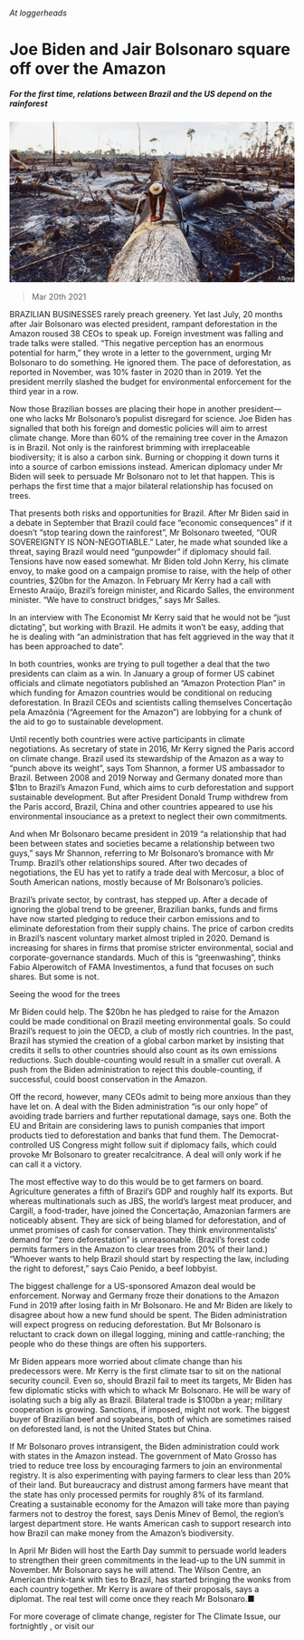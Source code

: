 ###### At loggerheads

# Joe Biden and Jair Bolsonaro square off over the Amazon 

##### For the first time, relations between Brazil and the US depend on the rainforest 

![image](images/20210320_AMP001_0.jpg) 

> Mar 20th 2021 


BRAZILIAN BUSINESSES rarely preach greenery. Yet last July, 20 months after Jair Bolsonaro was elected president, rampant deforestation in the Amazon roused 38 CEOs to speak up. Foreign investment was falling and trade talks were stalled. “This negative perception has an enormous potential for harm,” they wrote in a letter to the government, urging Mr Bolsonaro to do something. He ignored them. The pace of deforestation, as reported in November, was 10% faster in 2020 than in 2019. Yet the president merrily slashed the budget for environmental enforcement for the third year in a row.


Now those Brazilian bosses are placing their hope in another president—one who lacks Mr Bolsonaro’s populist disregard for science. Joe Biden has signalled that both his foreign and domestic policies will aim to arrest climate change. More than 60% of the remaining tree cover in the Amazon is in Brazil. Not only is the rainforest brimming with irreplaceable biodiversity; it is also a carbon sink. Burning or chopping it down turns it into a source of carbon emissions instead. American diplomacy under Mr Biden will seek to persuade Mr Bolsonaro not to let that happen. This is perhaps the first time that a major bilateral relationship has focused on trees.



That presents both risks and opportunities for Brazil. After Mr Biden said in a debate in September that Brazil could face “economic consequences” if it doesn’t “stop tearing down the rainforest”, Mr Bolsonaro tweeted, “OUR SOVEREIGNTY IS NON-NEGOTIABLE.” Later, he made what sounded like a threat, saying Brazil would need “gunpowder” if diplomacy should fail. Tensions have now eased somewhat. Mr Biden told John Kerry, his climate envoy, to make good on a campaign promise to raise, with the help of other countries, $20bn for the Amazon. In February Mr Kerry had a call with Ernesto Araújo, Brazil’s foreign minister, and Ricardo Salles, the environment minister. “We have to construct bridges,” says Mr Salles.


In an interview with The Economist Mr Kerry said that he would not be “just dictating”, but working with Brazil. He admits it won’t be easy, adding that he is dealing with “an administration that has felt aggrieved in the way that it has been approached to date”.


In both countries, wonks are trying to pull together a deal that the two presidents can claim as a win. In January a group of former US cabinet officials and climate negotiators published an “Amazon Protection Plan” in which funding for Amazon countries would be conditional on reducing deforestation. In Brazil CEOs and scientists calling themselves Concertação pela Amazônia (“Agreement for the Amazon”) are lobbying for a chunk of the aid to go to sustainable development.


Until recently both countries were active participants in climate negotiations. As secretary of state in 2016, Mr Kerry signed the Paris accord on climate change. Brazil used its stewardship of the Amazon as a way to “punch above its weight”, says Tom Shannon, a former US ambassador to Brazil. Between 2008 and 2019 Norway and Germany donated more than $1bn to Brazil’s Amazon Fund, which aims to curb deforestation and support sustainable development. But after President Donald Trump withdrew from the Paris accord, Brazil, China and other countries appeared to use his environmental insouciance as a pretext to neglect their own commitments.


And when Mr Bolsonaro became president in 2019 “a relationship that had been between states and societies became a relationship between two guys,” says Mr Shannon, referring to Mr Bolsonaro’s bromance with Mr Trump. Brazil’s other relationships soured. After two decades of negotiations, the EU has yet to ratify a trade deal with Mercosur, a bloc of South American nations, mostly because of Mr Bolsonaro’s policies.


Brazil’s private sector, by contrast, has stepped up. After a decade of ignoring the global trend to be greener, Brazilian banks, funds and firms have now started pledging to reduce their carbon emissions and to eliminate deforestation from their supply chains. The price of carbon credits in Brazil’s nascent voluntary market almost tripled in 2020. Demand is increasing for shares in firms that promise stricter environmental, social and corporate-governance standards. Much of this is “greenwashing”, thinks Fabio Alperowitch of FAMA Investimentos, a fund that focuses on such shares. But some is not.

Seeing the wood for the trees


Mr Biden could help. The $20bn he has pledged to raise for the Amazon could be made conditional on Brazil meeting environmental goals. So could Brazil’s request to join the OECD, a club of mostly rich countries. In the past, Brazil has stymied the creation of a global carbon market by insisting that credits it sells to other countries should also count as its own emissions reductions. Such double-counting would result in a smaller cut overall. A push from the Biden administration to reject this double-counting, if successful, could boost conservation in the Amazon.


Off the record, however, many CEOs admit to being more anxious than they have let on. A deal with the Biden administration “is our only hope” of avoiding trade barriers and further reputational damage, says one. Both the EU and Britain are considering laws to punish companies that import products tied to deforestation and banks that fund them. The Democrat-controlled US Congress might follow suit if diplomacy fails, which could provoke Mr Bolsonaro to greater recalcitrance. A deal will only work if he can call it a victory.


The most effective way to do this would be to get farmers on board. Agriculture generates a fifth of Brazil’s GDP and roughly half its exports. But whereas multinationals such as JBS, the world’s largest meat producer, and Cargill, a food-trader, have joined the Concertação, Amazonian farmers are noticeably absent. They are sick of being blamed for deforestation, and of unmet promises of cash for conservation. They think environmentalists’ demand for “zero deforestation” is unreasonable. (Brazil’s forest code permits farmers in the Amazon to clear trees from 20% of their land.) “Whoever wants to help Brazil should start by respecting the law, including the right to deforest,” says Caio Penido, a beef lobbyist.


The biggest challenge for a US-sponsored Amazon deal would be enforcement. Norway and Germany froze their donations to the Amazon Fund in 2019 after losing faith in Mr Bolsonaro. He and Mr Biden are likely to disagree about how a new fund should be spent. The Biden administration will expect progress on reducing deforestation. But Mr Bolsonaro is reluctant to crack down on illegal logging, mining and cattle-ranching; the people who do these things are often his supporters.


Mr Biden appears more worried about climate change than his predecessors were. Mr Kerry is the first climate tsar to sit on the national security council. Even so, should Brazil fail to meet its targets, Mr Biden has few diplomatic sticks with which to whack Mr Bolsonaro. He will be wary of isolating such a big ally as Brazil. Bilateral trade is $100bn a year; military cooperation is growing. Sanctions, if imposed, might not work. The biggest buyer of Brazilian beef and soyabeans, both of which are sometimes raised on deforested land, is not the United States but China.


If Mr Bolsonaro proves intransigent, the Biden administration could work with states in the Amazon instead. The government of Mato Grosso has tried to reduce tree loss by encouraging farmers to join an environmental registry. It is also experimenting with paying farmers to clear less than 20% of their land. But bureaucracy and distrust among farmers have meant that the state has only processed permits for roughly 8% of its farmland. Creating a sustainable economy for the Amazon will take more than paying farmers not to destroy the forest, says Denis Minev of Bemol, the region’s largest department store. He wants American cash to support research into how Brazil can make money from the Amazon’s biodiversity.


In April Mr Biden will host the Earth Day summit to persuade world leaders to strengthen their green commitments in the lead-up to the UN summit in November. Mr Bolsonaro says he will attend. The Wilson Centre, an American think-tank with ties to Brazil, has started bringing the wonks from each country together. Mr Kerry is aware of their proposals, says a diplomat. The real test will come once they reach Mr Bolsonaro.■


For more coverage of climate change, register for The Climate Issue, our fortnightly , or visit our 

